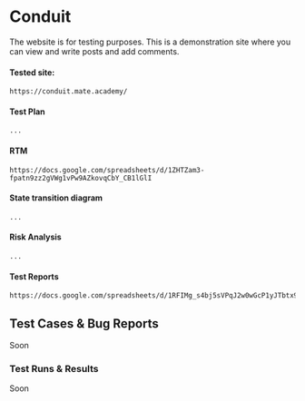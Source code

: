 # Conduit
The website is for testing purposes. This is a demonstration site where you can view and write posts and add comments.

#### Tested site:
```
https://conduit.mate.academy/
```

#### Test Plan
```
...
```

#### RTM
```
https://docs.google.com/spreadsheets/d/1ZHTZam3-fpatn9zz2gVWg1vPw9AZkovqCbY_CB1lGlI
```

#### State transition diagram
```
...
```

#### Risk Analysis
```
...
```

#### Test Reports
```
https://docs.google.com/spreadsheets/d/1RFIMg_s4bj5sVPqJ2w0wGcP1yJTbtx9kv2MAiHhtDQg
```

## Test Cases & Bug Reports
Soon

### Test Runs & Results
Soon
